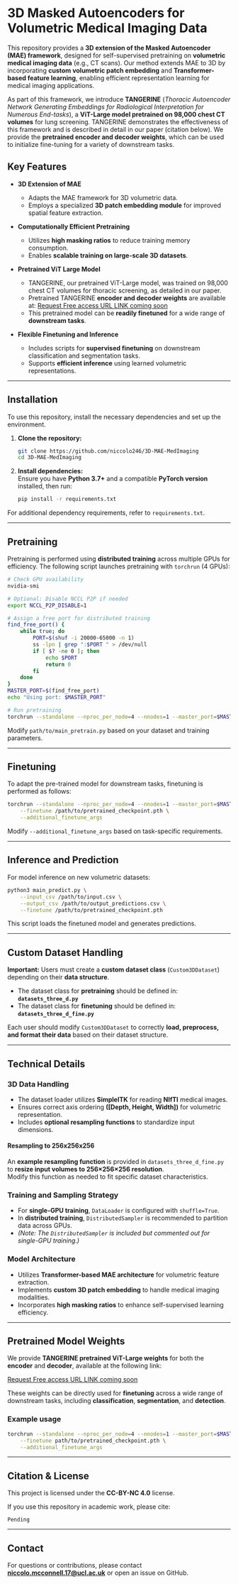 # 3D Masked Autoencoders for Volumetric Medical Imaging Data

This repository provides a **3D extension of the Masked Autoencoder (MAE) framework**, designed for self-supervised pretraining on **volumetric medical imaging data** (e.g., CT scans). Our method extends MAE to 3D by incorporating **custom volumetric patch embedding** and **Transformer-based feature learning**, enabling efficient representation learning for medical imaging applications.

As part of this framework, we introduce **TANGERINE** (*Thoracic Autoencoder Network Generating Embeddings for Radiological Interpretation for Numerous End-tasks*), a **ViT-Large model pretrained on 98,000 chest CT volumes** for lung screening. TANGERINE demonstrates the effectiveness of this framework and is described in detail in our paper (citation below). We provide the **pretrained encoder and decoder weights**, which can be used to initialize fine-tuning for a variety of downstream tasks.


## Key Features

- **3D Extension of MAE**  
  - Adapts the MAE framework for 3D volumetric data.  
  - Employs a specialized **3D patch embedding module** for improved spatial feature extraction.  

- **Computationally Efficient Pretraining**  
  - Utilizes **high masking ratios** to reduce training memory consumption.  
  - Enables **scalable training on large-scale 3D datasets**.  

- **Pretrained ViT Large Model**  
  - TANGERINE, our pretrained ViT-Large model, was trained on 98,000 chest CT volumes for thoracic screening, as detailed in our paper.  
  - Pretrained TANGERINE **encoder and decoder weights** are available at: [Request Free access URL LINK coming soon](https://drive.google.com/drive/folders/1hESpODUMGY5572jDuZBB2QHiOf0ac5tO?usp=share_link)  
  - This pretrained model can be **readily finetuned** for a wide range of **downstream tasks**.

- **Flexible Finetuning and Inference**  
  - Includes scripts for **supervised finetuning** on downstream classification and segmentation tasks.  
  - Supports **efficient inference** using learned volumetric representations.  

---

## Installation

To use this repository, install the necessary dependencies and set up the environment.

1. **Clone the repository:**
   ```bash
   git clone https://github.com/niccolo246/3D-MAE-MedImaging
   cd 3D-MAE-MedImaging
   ```

2. **Install dependencies:**  
   Ensure you have **Python 3.7+** and a compatible **PyTorch version** installed, then run:
   ```bash
   pip install -r requirements.txt
   ```

For additional dependency requirements, refer to `requirements.txt`.

---

## Pretraining

Pretraining is performed using **distributed training** across multiple GPUs for efficiency. The following script launches pretraining with `torchrun` (4 GPUs):

```bash
# Check GPU availability
nvidia-smi

# Optional: Disable NCCL P2P if needed
export NCCL_P2P_DISABLE=1

# Assign a free port for distributed training
find_free_port() {
    while true; do
        PORT=$(shuf -i 20000-65000 -n 1)
        ss -lpn | grep ":$PORT " > /dev/null
        if [ $? -ne 0 ]; then
            echo $PORT
            return 0
        fi
    done
}
MASTER_PORT=$(find_free_port)
echo "Using port: $MASTER_PORT"

# Run pretraining
torchrun --standalone --nproc_per_node=4 --nnodes=1 --master_port=$MASTER_PORT path/to/main_pretrain.py
```

Modify `path/to/main_pretrain.py` based on your dataset and training parameters.

---

## Finetuning

To adapt the pre-trained model for downstream tasks, finetuning is performed as follows:

```bash
torchrun --standalone --nproc_per_node=4 --nnodes=1 --master_port=$MASTER_PORT path/to/main_finetune.py \
    --finetune /path/to/pretrained_checkpoint.pth \
    --additional_finetune_args
```

Modify `--additional_finetune_args` based on task-specific requirements.

---

## Inference and Prediction

For model inference on new volumetric datasets:

```bash
python3 main_predict.py \
    --input_csv /path/to/input.csv \
    --output_csv /path/to/output_predictions.csv \
    --finetune /path/to/pretrained_checkpoint.pth
```

This script loads the finetuned model and generates predictions.

---

## Custom Dataset Handling

**Important:** Users must create a **custom dataset class** (`Custom3DDataset`) depending on their **data structure**.  
- The dataset class for **pretraining** should be defined in:  
  **`datasets_three_d.py`**  
- The dataset class for **finetuning** should be defined in:  
  **`datasets_three_d_fine.py`**

Each user should modify `Custom3DDataset` to correctly **load, preprocess, and format their data** based on their dataset structure.

---

## Technical Details

### **3D Data Handling**  
- The dataset loader utilizes **SimpleITK** for reading **NIfTI** medical images.  
- Ensures correct axis ordering **([Depth, Height, Width])** for volumetric representation.  
- Includes **optional resampling functions** to standardize input dimensions.

#### **Resampling to 256x256x256**  
An **example resampling function** is provided in `datasets_three_d_fine.py` to **resize input volumes to 256×256×256 resolution**.  
Modify this function as needed to fit specific dataset characteristics.

### **Training and Sampling Strategy**  
- For **single-GPU training**, `DataLoader` is configured with `shuffle=True`.  
- In **distributed training**, `DistributedSampler` is recommended to partition data across GPUs.  
- *(Note: The `DistributedSampler` is included but commented out for single-GPU training.)*

### **Model Architecture**
- Utilizes **Transformer-based MAE architecture** for volumetric feature extraction.  
- Implements **custom 3D patch embedding** to handle medical imaging modalities.  
- Incorporates **high masking ratios** to enhance self-supervised learning efficiency.

---

## Pretrained Model Weights

We provide **TANGERINE pretrained ViT-Large weights** for both the **encoder** and **decoder**, available at the following link:

[Request Free access URL LINK coming soon](https://drive.google.com/drive/folders/1hESpODUMGY5572jDuZBB2QHiOf0ac5tO?usp=share_link)


These weights can be directly used for **finetuning** across a wide range of downstream tasks, including **classification**, **segmentation**, and **detection**.

### Example usage

```bash
torchrun --standalone --nproc_per_node=4 --nnodes=1 --master_port=$MASTER_PORT path/to/main_finetune.py \
    --finetune path/to/pretrained_checkpoint.pth \
    --additional_finetune_args
```

---

## Citation & License

This project is licensed under the **CC-BY-NC 4.0** license.  

If you use this repository in academic work, please cite:

```
Pending
```

---

## Contact

For questions or contributions, please contact **niccolo.mcconnell.17@ucl.ac.uk** or open an issue on GitHub.


